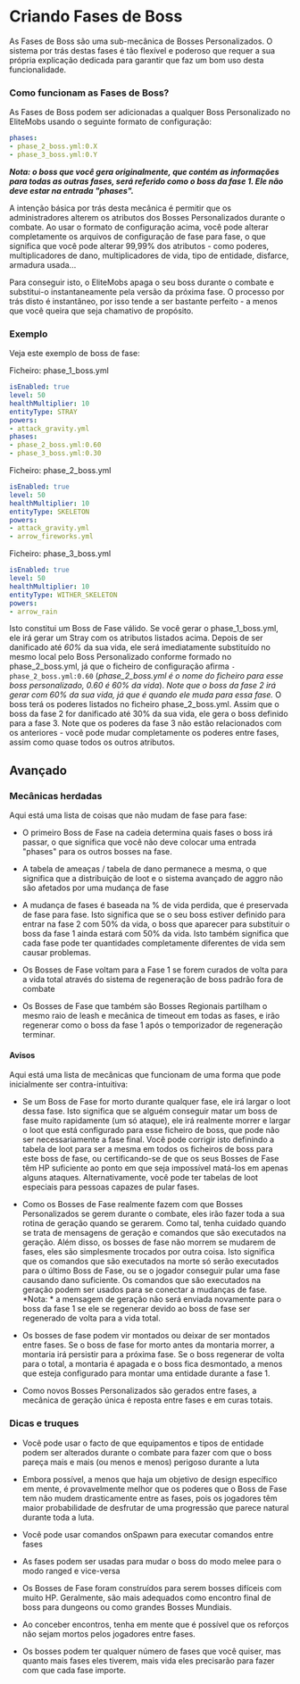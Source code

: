 # Criando Fases de Boss

As Fases de Boss são uma sub-mecânica de Bosses Personalizados. O sistema por trás destas fases é tão flexível e poderoso que requer a sua própria explicação dedicada para garantir que faz um bom uso desta funcionalidade.

### Como funcionam as Fases de Boss?

As Fases de Boss podem ser adicionadas a qualquer Boss Personalizado no EliteMobs usando o seguinte formato de configuração:

```yaml
phases:
- phase_2_boss.yml:0.X
- phase_3_boss.yml:0.Y
```

_**Nota: o boss que você gera originalmente, que contém as informações para todas as outras fases, será referido como o boss da fase 1. Ele não deve estar na entrada "phases".**_

A intenção básica por trás desta mecânica é permitir que os administradores alterem os atributos dos Bosses Personalizados durante o combate. Ao usar o formato de configuração acima, você pode alterar completamente os arquivos de configuração de fase para fase, o que significa que você pode alterar 99,99% dos atributos - como poderes, multiplicadores de dano, multiplicadores de vida, tipo de entidade, disfarce, armadura usada...

Para conseguir isto, o EliteMobs apaga o seu boss durante o combate e substitui-o instantaneamente pela versão da próxima fase. O processo por trás disto é instantâneo, por isso tende a ser bastante perfeito - a menos que você queira que seja chamativo de propósito.

### Exemplo

Veja este exemplo de boss de fase:

Ficheiro: phase_1_boss.yml

```yaml
isEnabled: true
level: 50
healthMultiplier: 10
entityType: STRAY
powers:
- attack_gravity.yml
phases:
- phase_2_boss.yml:0.60
- phase_3_boss.yml:0.30
```

Ficheiro: phase_2_boss.yml

```yaml
isEnabled: true
level: 50
healthMultiplier: 10
entityType: SKELETON
powers:
- attack_gravity.yml
- arrow_fireworks.yml
```

Ficheiro: phase_3_boss.yml

```yaml
isEnabled: true
level: 50
healthMultiplier: 10
entityType: WITHER_SKELETON
powers:
- arrow_rain
```

Isto constitui um Boss de Fase válido. Se você gerar o phase_1_boss.yml, ele irá gerar um Stray com os atributos listados acima. Depois de ser danificado até _60%_ da sua vida, ele será imediatamente substituído no mesmo local pelo Boss Personalizado conforme formado no phase_2_boss.yml, já que o ficheiro de configuração afirma `- phase_2_boss.yml:0.60` (_phase_2_boss.yml é o nome do ficheiro para esse boss personalizado, 0.60 é 60% da vida_). _Note que o boss da fase 2 irá gerar com 60% da sua vida, já que é quando ele muda para essa fase._ O boss terá os poderes listados no ficheiro phase_2_boss.yml. Assim que o boss da fase 2 for danificado até 30% da sua vida, ele gera o boss definido para a fase 3. Note que os poderes da fase 3 não estão relacionados com os anteriores - você pode mudar completamente os poderes entre fases, assim como quase todos os outros atributos.

## Avançado

### Mecânicas herdadas

Aqui está uma lista de coisas que não mudam de fase para fase:

- O primeiro Boss de Fase na cadeia determina quais fases o boss irá passar, o que significa que você não deve colocar uma entrada "phases" para os outros bosses na fase.

- A tabela de ameaças / tabela de dano permanece a mesma, o que significa que a distribuição de loot e o sistema avançado de aggro não são afetados por uma mudança de fase

- A mudança de fases é baseada na % de vida perdida, que é preservada de fase para fase. Isto significa que se o seu boss estiver definido para entrar na fase 2 com 50% da vida, o boss que aparecer para substituir o boss da fase 1 ainda estará com 50% da vida. Isto também significa que cada fase pode ter quantidades completamente diferentes de vida sem causar problemas.

- Os Bosses de Fase voltam para a Fase 1 se forem curados de volta para a vida total através do sistema de regeneração de boss padrão fora de combate

- Os Bosses de Fase que também são Bosses Regionais partilham o mesmo raio de leash e mecânica de timeout em todas as fases, e irão regenerar como o boss da fase 1 após o temporizador de regeneração terminar.

#### Avisos

Aqui está uma lista de mecânicas que funcionam de uma forma que pode inicialmente ser contra-intuitiva:

- Se um Boss de Fase for morto durante qualquer fase, ele irá largar o loot dessa fase. Isto significa que se alguém conseguir matar um boss de fase muito rapidamente (um só ataque), ele irá realmente morrer e largar o loot que está configurado para esse ficheiro de boss, que pode não ser necessariamente a fase final. Você pode corrigir isto definindo a tabela de loot para ser a mesma em todos os ficheiros de boss para este boss de fase, ou certificando-se de que os seus Bosses de Fase têm HP suficiente ao ponto em que seja impossível matá-los em apenas alguns ataques. Alternativamente, você pode ter tabelas de loot especiais para pessoas capazes de pular fases.

- Como os Bosses de Fase realmente fazem com que Bosses Personalizados se gerem durante o combate, eles irão fazer toda a sua rotina de geração quando se gerarem. Como tal, tenha cuidado quando se trata de mensagens de geração e comandos que são executados na geração. Além disso, os bosses de fase não morrem se mudarem de fases, eles são simplesmente trocados por outra coisa. Isto significa que os comandos que são executados na morte só serão executados para o último Boss de Fase, ou se o jogador conseguir pular uma fase causando dano suficiente. Os comandos que são executados na geração podem ser usados para se conectar a mudanças de fase. \*Nota: \* a mensagem de geração não será enviada novamente para o boss da fase 1 se ele se regenerar devido ao boss de fase ser regenerado de volta para a vida total.

- Os bosses de fase podem vir montados ou deixar de ser montados entre fases. Se o boss de fase for morto antes da montaria morrer, a montaria irá persistir para a próxima fase. Se o boss regenerar de volta para o total, a montaria é apagada e o boss fica desmontado, a menos que esteja configurado para montar uma entidade durante a fase 1.

- Como novos Bosses Personalizados são gerados entre fases, a mecânica de geração única é reposta entre fases e em curas totais.

### Dicas e truques

- Você pode usar o facto de que equipamentos e tipos de entidade podem ser alterados durante o combate para fazer com que o boss pareça mais e mais (ou menos e menos) perigoso durante a luta

- Embora possível, a menos que haja um objetivo de design específico em mente, é provavelmente melhor que os poderes que o Boss de Fase tem não mudem drasticamente entre as fases, pois os jogadores têm maior probabilidade de desfrutar de uma progressão que parece natural durante toda a luta.

- Você pode usar comandos onSpawn para executar comandos entre fases

- As fases podem ser usadas para mudar o boss do modo melee para o modo ranged e vice-versa

- Os Bosses de Fase foram construídos para serem bosses difíceis com muito HP. Geralmente, são mais adequados como encontro final de boss para dungeons ou como grandes Bosses Mundiais.

- Ao conceber encontros, tenha em mente que é possível que os reforços não sejam mortos pelos jogadores entre fases.

- Os bosses podem ter qualquer número de fases que você quiser, mas quanto mais fases eles tiverem, mais vida eles precisarão para fazer com que cada fase importe.
